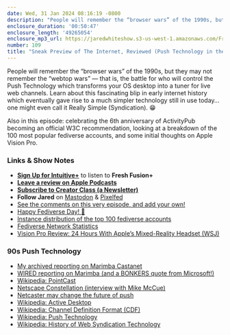 ```yaml
---
date: Wed, 31 Jan 2024 08:16:19 -0800
description: "People will remember the “browser wars” of the 1990s, but they may not remember the “webtop wars” — that is, the battle for who will control the Push Technology which transforms your OS desktop into a tuner for live web channels. Learn about this fascinating blip in early internet history which eventually gave rise to a much simpler technology still in use today…one might even call it Really Simple (Syndication)."
enclosure_duration: '00:50:47'
enclosure_length: '49265054'
enclosure_mp3_url: https://jaredwhiteshow.s3-us-west-1.amazonaws.com/FreshFusion_Episode_109%20-%20Push%20Technology%20in%20the%2090s.mp3
number: 109
title: "Sneak Preview of The Internet, Reviewed (Push Technology in the 90s)"
---
```


People will remember the “browser wars” of the 1990s, but they may not remember the “webtop wars” — that is, the battle for who will control the Push Technology which transforms your OS desktop into a tuner for live web channels. Learn about this fascinating blip in early internet history which eventually gave rise to a much simpler technology still in use today…one might even call it Really Simple (Syndication). 😁

Also in this episode: celebrating the 6th anniversary of ActivityPub becoming an official W3C recommendation, looking at a breakdown of the 100 most popular fediverse accounts, and some initial thoughts on Apple Vision Pro.

### Links & Show Notes

* **[Sign Up for Intuitive+](https://plus.intuitivefuture.com)** to listen to **Fresh Fusion+**
* **[Leave a review on Apple Podcasts](https://podcasts.apple.com/us/podcast/fresh-fusion/id1387528457)**
* **[Subscribe to Creator Class (a Newsletter)](https://jaredwhite.com/creator-class)**
* **Follow Jared** on [Mastodon](https://indieweb.social/@jaredwhite) & [Pixelfed](https://pixelfed.social/essentiallife)
* [See the comments on this very episode, and add your own!](https://jaredwhite.com/podcast/109)
* [Happy Fediverse Day! 🎉](https://darnell.day/happy-fediverse-day)
* [Instance distribution of the top 100 fediverse accounts](https://wehavecookies.social/@BentiGorlich/111839058984677014)
* [Fediverse Network Statistics](https://fedidb.org/popular-fediverse-accounts)
* [Vision Pro Review: 24 Hours With Apple’s Mixed-Reality Headset (WSJ)](https://www.youtube.com/watch?v=8xI10SFgzQ8)

### 90s Push Technology

* [My archived reporting on Marimba Castanet](https://web.archive.org/web/19961225074549/http://www.sonic.net/~jwhite/news/quicknews.html)
* [WIRED reporting on Marimba (and a BONKERS quote from Microsoft!)](https://www.wired.com/1996/11/es-marimba/)
* [Wikipedia: PointCast](https://en.wikipedia.org/wiki/PointCast)
* [Netscape Constellation (interview with Mike McCue)](https://www.zdnet.com/article/netscape-has-new-star-on-horizon-constellation/)
* [Netcaster may change the future of push](https://www.zdnet.com/article/netcaster-may-change-the-future-of-push/)
* [Wikipedia: Active Desktop](https://en.wikipedia.org/wiki/Active_Desktop)
* [Wikipedia: Channel Definition Format (CDF)](https://en.wikipedia.org/wiki/Channel_Definition_Format)
* [Wikipedia: Push Technology](https://en.wikipedia.org/wiki/Push_technology)
* [Wikipedia: History of Web Syndication Technology](https://en.wikipedia.org/wiki/History_of_web_syndication_technology)